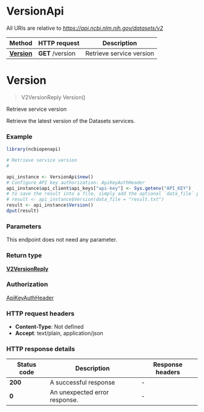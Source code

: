# VersionApi

All URIs are relative to *https://api.ncbi.nlm.nih.gov/datasets/v2*

Method | HTTP request | Description
------------- | ------------- | -------------
[**Version**](VersionApi.md#Version) | **GET** /version | Retrieve service version


# **Version**
> V2VersionReply Version()

Retrieve service version

Retrieve the latest version of the Datasets services.

### Example
```R
library(ncbiopenapi)

# Retrieve service version
#

api_instance <- VersionApi$new()
# Configure API key authorization: ApiKeyAuthHeader
api_instance$api_client$api_keys["api-key"] <- Sys.getenv("API_KEY")
# to save the result into a file, simply add the optional `data_file` parameter, e.g.
# result <- api_instance$Version(data_file = "result.txt")
result <- api_instance$Version()
dput(result)
```

### Parameters
This endpoint does not need any parameter.

### Return type

[**V2VersionReply**](v2VersionReply.md)

### Authorization

[ApiKeyAuthHeader](../README.md#ApiKeyAuthHeader)

### HTTP request headers

 - **Content-Type**: Not defined
 - **Accept**: text/plain, application/json

### HTTP response details
| Status code | Description | Response headers |
|-------------|-------------|------------------|
| **200** | A successful response |  -  |
| **0** | An unexpected error response. |  -  |

